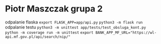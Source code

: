 # Piotr Maszczak grupa 2

odpalanie flaska
```export FLASK_APP=app/api.py```
```python3 -m flask run```
odpalanie testu
```python3 -m unittest app/tests/test_obsluga_kont.py```
```python -m coverage run -m unittest```
```export BANK_APP_MF_URL="https://wl-api.mf.gov.pl/api/search/nip/"```
